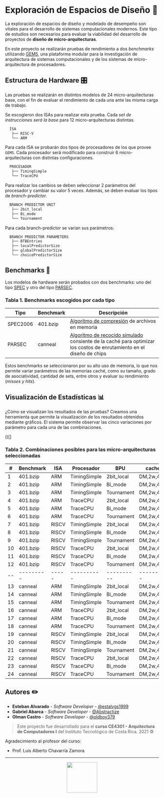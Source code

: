 # Exploración de Espacios de Diseño 🧭

La exploración de espacios de diseño y modelado de desempeño son vitales para el desarrollo de sistemas computacionales modernos. Este tipo de estudios son necesarios para evaluar la viabilidad del desarrollo de proyectos de **diseño de micro-arquitecturas**.

En este proyecto se realizarán pruebas de rendimiento a dos *benchmarks* utilizando [GEM5](https://www.gem5.org/), una plataforma modular para la investigación de arquitectura de sistemas computacionales y de los sistemas de micro-arquitectura de procesadores.

## Estructura de Hardware 🎛️

Las pruebas se realizarán en distintos modelos de 24 micro-arquitecturas base, con el fin de evaluar el rendimiento de cada una ante las misma carga de trabajo.

Se escogieron dos ISAs para realizar esta prueba. Cada *set de instrucciones será la base* para 12 micro-arquitecturas distintas.

``` bash
  ISA
   ├── RISC-V
   └── ARM
```

Para cada ISA se probarán dos tipos de procesadores de los que provee `GEM5`. Cada procesador será modificado para construir 6 micro-arquitecturas con distintas configuraciones.

``` bash
  PROCESADOR
   ├── TimingSimple
   └── TraceCPU
```

Para realizar los cambios se deben seleccionar 2 parámetros del procesador y cambiar su valor 5 veces. Además, se deben evaluar los tipos de *branch-predictor*.

``` bash
  BRANCH PREDICTOR UNIT
   ├── 2bit_local
   ├── Bi_mode
   └── Tournament
```

Para cada branch-predictor se varían sus parámetros:

``` bash
  BRANCH PREDICTOR PARAMETERS
   ├── BTBEntries
   ├── localPredictorSize
   ├── globalPredictorSize
   └── choicePredictorSize
```

## Benchmarks 🧪

Los modelos de hardware serán probados con dos benchmarks: uno del tipo [SPEC](http://www.m5sim.org/SPEC_benchmarks) y otro del tipo [PARSEC](https://parsec.cs.princeton.edu/download/tutorial/2.0/parsec-2.0-tutorial.pdf).

### Tabla 1. Benchmarks escogidos por cada tipo

| Tipo     | Benchmark | Descripción |
| -------  | --------- | ----------- |
| SPEC2006 | 401.bzip  | [Algoritmo de compresión](https://github.com/MartijnB/compression-benchmark/blob/master/bzip2-1.0.6/bzip2.txt) de archivos en memoria |
| PARSEC   | canneal   | [Algoritmo de recocido simulado](https://es.wikipedia.org/wiki/Algoritmo_de_recocido_simulado) consiente de la caché para optimizar los costos de enrutamiento en el diseño de chips|

Estos benchmarks se seleccionaron por su alto uso de memoria, lo que nos permite variar parámetros de las memorias caché, como su tamaño, grado de asociatividad, cantidad de sets, entre otros y evaluar su rendimiento (*misses y hits*).

## Visualización de Estadísticas 📊

¿Cómo se visualizan los resultados de las pruebas? Creamos una herramienta que permite la visualización de los resultados obtenidos mediante gráficos. El sistema permite observar las cinco variaciones por parámetro para cada una de las combinaciones.

()[]

### Tabla 2. Combinaciones posibles para las micro-arquitecturas seleccionadas

| #  | Benchmark | ISA   | Procesador   | BPU        | cache-assoc     | cache-size      |
| -  | --------- | ---   | ----------   | ---        | --------------- | --------------- |
| 1  | 401.bzip  | ARM   | TimingSimple | 2bit_local | DM,2w,4w,8w,16w | 1k,2k,4k,8k,16k |
| 2  | 401.bzip  | ARM   | TimingSimple | Bi_mode    | DM,2w,4w,8w,16w | 1k,2k,4k,8k,16k |
| 3  | 401.bzip  | ARM   | TimingSimple | Tournament | DM,2w,4w,8w,16w | 1k,2k,4k,8k,16k |
| 4  | 401.bzip  | ARM   | TraceCPU     | 2bit_local | DM,2w,4w,8w,16w | 1k,2k,4k,8k,16k |
| 5  | 401.bzip  | ARM   | TraceCPU     | Bi_mode    | DM,2w,4w,8w,16w | 1k,2k,4k,8k,16k |
| 6  | 401.bzip  | ARM   | TraceCPU     | Tournament | DM,2w,4w,8w,16w | 1k,2k,4k,8k,16k |
| 7  | 401.bzip  | RISCV | TimingSimple | 2bit_local | DM,2w,4w,8w,16w | 1k,2k,4k,8k,16k |
| 8  | 401.bzip  | RISCV | TimingSimple | Bi_mode    | DM,2w,4w,8w,16w | 1k,2k,4k,8k,16k |
| 9  | 401.bzip  | RISCV | TimingSimple | Tournament | DM,2w,4w,8w,16w | 1k,2k,4k,8k,16k |
| 10 | 401.bzip  | RISCV | TraceCPU     | 2bit_local | DM,2w,4w,8w,16w | 1k,2k,4k,8k,16k |
| 11 | 401.bzip  | RISCV | TraceCPU     | Bi_mode    | DM,2w,4w,8w,16w | 1k,2k,4k,8k,16k |
| 12 | 401.bzip  | RISCV | TraceCPU     | Tournament | DM,2w,4w,8w,16w | 1k,2k,4k,8k,16k |
| -- | --------- | ----- | ----------   | ---------- | --------------- | --------------- |
| 13 | canneal   | ARM   | TimingSimple | 2bit_local | DM,2w,4w,8w,16w | 1k,2k,4k,8k,16k |
| 14 | canneal   | ARM   | TimingSimple | Bi_mode    | DM,2w,4w,8w,16w | 1k,2k,4k,8k,16k |
| 15 | canneal   | ARM   | TimingSimple | Tournament | DM,2w,4w,8w,16w | 1k,2k,4k,8k,16k |
| 16 | canneal   | ARM   | TraceCPU     | 2bit_local | DM,2w,4w,8w,16w | 1k,2k,4k,8k,16k |
| 17 | canneal   | ARM   | TraceCPU     | Bi_mode    | DM,2w,4w,8w,16w | 1k,2k,4k,8k,16k |
| 18 | canneal   | ARM   | TraceCPU     | Tournament | DM,2w,4w,8w,16w | 1k,2k,4k,8k,16k |
| 19 | canneal   | RISCV | TimingSimple | 2bit_local | DM,2w,4w,8w,16w | 1k,2k,4k,8k,16k |
| 20 | canneal   | RISCV | TimingSimple | Bi_mode    | DM,2w,4w,8w,16w | 1k,2k,4k,8k,16k |
| 21 | canneal   | RISCV | TimingSimple | Tournament | DM,2w,4w,8w,16w | 1k,2k,4k,8k,16k |
| 22 | canneal   | RISCV | TraceCPU     | 2bit_local | DM,2w,4w,8w,16w | 1k,2k,4k,8k,16k |
| 23 | canneal   | RISCV | TraceCPU     | Bi_mode    | DM,2w,4w,8w,16w | 1k,2k,4k,8k,16k |
| 24 | canneal   | RISCV | TraceCPU     | Tournament | DM,2w,4w,8w,16w | 1k,2k,4k,8k,16k |

## Autores ✏️

* **Esteban Alvarado** - *Software Developer* - [@estalvgs1999](https://github.com/estalvgs1999)
* **Gabriel Abarca**   - *Software Developer* - [@Abstractize](https://github.com/Abstractize/)
* **Olman Castro**     - *Software Developer* - [@oldboy379](https://github.com/oldboy379)

> Este proyecto fue desarrollado para el **curso CE4301 - Arquitectura de Computadores I** del Instituto Tecnológico de Costa Rica. 2021 🄯

Agradecimiento al profesor del curso:

* Prof. Luis Alberto Chavarría Zamora

----

<p align="center">
<img src="https://static.platzi.com/media/achievements/badge-programacion-microcontroladores-pic-c-d3093418-a0e3-4b95-a6c2-77cf06af37f9.png" width="100"/>
</p>

